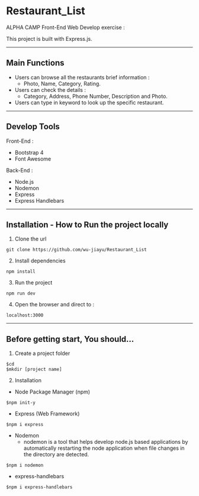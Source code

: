 # Restaurant_List

ALPHA CAMP Front-End Web Develop exercise :

This project is built with Express.js.

---

## Main Functions

- Users can browse all the restaurants brief information :
  - Photo, Name, Category, Rating.
- Users can check the details :
  - Category, Address, Phone Number, Description and Photo.
- Users can type in keyword to look up the specific restaurant.

---

## Develop Tools

Front-End :

- Bootstrap 4
- Font Awesome

Back-End :

- Node.js
- Nodemon
- Express
- Express Handlebars

---

## Installation - How to Run the project locally

1. Clone the url

```
git clone https://github.com/wu-jiayu/Restaurant_List
```

2. Install dependencies

```
npm install
```

3. Run the project

```
npm run dev
```

4. Open the browser and direct to :

```
localhost:3000
```

---

## Before getting start, You should...

1.  Create a project folder

```
$cd
$mkdir [project name]
```

2.  Installation

- Node Package Manager (npm)

```
$npm init-y
```

- Express (Web Framework)

```
$npm i express
```

- Nodemon
  - nodemon is a tool that helps develop node.js based applications by automatically restarting the node application when file changes in the directory are detected.

```
$npm i nodemon
```

- express-handlebars

```
$npm i express-handlebars
```
